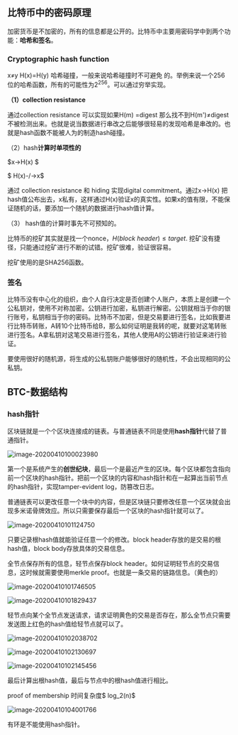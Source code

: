 ## 比特币中的密码原理

加密货币是不加密的，所有的信息都是公开的。比特币中主要用密码学中到两个功能：**哈希和签名**。



### Cryptographic hash function

x≠y  H(x)=H(y) 哈希碰撞，一般来说哈希碰撞时不可避免 的。举例来说一个256位的哈希函数，所有的可能性为$2^{256}$。可以通过穷举实现。

**（1）collection resistance**

通过collection resistance 可以实现如果H(m) =digest 那么找不到H(m')≠digest不被检测出来。也就是说当数据进行串改之后能够很轻易的发现哈希是串改的。也就是hash函数不能被人为的制造hash碰撞。

（2）hash**计算时单项性的**

$x->H(x)    $

$ H(x)-/->x$

通过 collection resistance 和 hiding 实现digital commitment。通过x->H(x) 把hash值公布出去，x私有，这样通过H(x)验证x的真实性。如果x的值有限，不能保证随机的话，要添加一个随机的数据进行hash值计算。

（3） hash值的计算时事先不可预知的。

比特币的挖矿其实就是找一个nonce，$H(block\ header) \le target$. 挖矿没有捷径，只能通过挖矿进行不断的试错。挖矿很难，验证很容易。

挖矿使用的是SHA256函数。



### 签名

比特币没有中心化的组织，由个人自行决定是否创建个人账户，本质上是创建一个公私钥对，使用不对称加密。公钥进行加密，私钥进行解密。公钥就相当于你的银行账号，私钥相当于你的密码。比特币不加密，但是交易要进行签名，比如我要进行比特币转账，A转10个比特币给B，那么如何证明是我转的呢，就要对这笔转账进行签名。A拿私钥对这笔交易进行签名，其他人使用A的公钥进行验证来进行验证。

要使用很好的随机源，将生成的公私钥账户能够很好的随机性，不会出现相同的公私钥。



## BTC-数据结构

### hash指针

区块链就是一个个区块连接成的链表。与普通链表不同是使用**hash指针**代替了普通指针。

![image-20200410100023980](D:\MarkDown\区块链\img\image-20200410100023980.png)

第一个是系统产生的**创世纪块**，最后一个是最近产生的区块。每个区块都包含指向前一个区块的hash指针。把前一个区块的内容和hash指针和在一起算出当前节点的hash指针，实现tamper-evident log，防篡改日志。

普通链表可以更改任意一个块中的内容，但是区块链只要修改任意一个区块就会出现多米诺骨牌效应。所以只需要保存最后一个区块的hash指针就可以了。

![image-20200410101124750](D:\MarkDown\区块链\img\image-20200410101124750.png)

只要记录根hash值就能验证任意一个的修改。block header存放的是交易的根hash值，block body存放具体的交易信息。

全节点保存所有的信息，轻节点保存block header。如何证明轻节点的交易信息，这时候就需要使用merkle proof。也就是一条交易的链路信息。（黄色的）

![image-20200410101746505](D:\MarkDown\区块链\img\image-20200410101746505.png)

![image-20200410101829437](D:\MarkDown\区块链\img\image-20200410101829437.png)

轻节点向某个全节点发送请求，请求证明黄色的交易是否存在，那么全节点只需要发送图上红色的hash值给轻节点就可以了。



![image-20200410102038702](D:\MarkDown\区块链\img\image-20200410102038702.png)

 ![image-20200410102130697](D:\MarkDown\区块链\img\image-20200410102130697.png)

![image-20200410102145456](D:\MarkDown\区块链\img\image-20200410102145456.png)

最后计算出根hash值，最后与节点中的根hash值进行相比。

proof of membership 时间复杂度$ log_2(n)$

![image-20200410104001766](D:\MarkDown\区块链\img\image-20200410104001766.png)

有环是不能使用hash指针。

